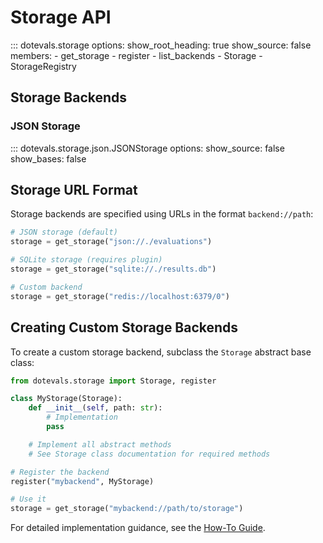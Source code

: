 # Storage API

::: dotevals.storage
    options:
      show_root_heading: true
      show_source: false
      members:
        - get_storage
        - register
        - list_backends
        - Storage
        - StorageRegistry

## Storage Backends

### JSON Storage

::: dotevals.storage.json.JSONStorage
    options:
      show_source: false
      show_bases: false

## Storage URL Format

Storage backends are specified using URLs in the format `backend://path`:

```python
# JSON storage (default)
storage = get_storage("json://./evaluations")

# SQLite storage (requires plugin)
storage = get_storage("sqlite://./results.db")

# Custom backend
storage = get_storage("redis://localhost:6379/0")
```

## Creating Custom Storage Backends

To create a custom storage backend, subclass the `Storage` abstract base class:

```python
from dotevals.storage import Storage, register

class MyStorage(Storage):
    def __init__(self, path: str):
        # Implementation
        pass

    # Implement all abstract methods
    # See Storage class documentation for required methods

# Register the backend
register("mybackend", MyStorage)

# Use it
storage = get_storage("mybackend://path/to/storage")
```

For detailed implementation guidance, see the [How-To Guide](../how-to/plugins/create-storage-plugin.md).
